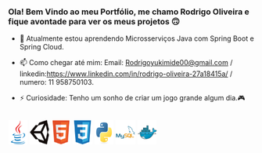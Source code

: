 ### Ola! Bem Vindo ao meu Portfólio, me chamo Rodrigo Oliveira e fique avontade para ver os meus projetos 🙃

- 🌱 Atualmente estou aprendendo Microsserviços Java com Spring Boot e Spring Cloud.
- 📫 Como chegar até mim: Email: Rodrigoyukimide00@gmail.com / linkedin:https://www.linkedin.com/in/rodrigo-oliveira-27a18415a/ / numero: 11 958750103.
- ⚡ Curiosidade: Tenho um sonho de criar um jogo grande algum dia.🎮

  <!--<div>
  <a href="https://github.com/Rodrigo-Santoos">
  <img height="180em" src="https://github-readme-stats.vercel.app/api?username=Rodrigo-Santoos&show_icons=true&theme=great-gatsby&include_all_commits=true&count_private=false"/>
  <img height="180em" src="https://github-readme-stats.vercel.app/api/top-langs/?username=Rodrigo-Santoos&layout=compact&langs_count=7&theme=great-gatsby"/>
  </div>-->
  
<div style="display: inline_block"><br>
  <img align="center" alt="java" height="50" width="40" src="https://raw.githubusercontent.com/devicons/devicon/master/icons/java/java-original.svg">
  <img align="center" alt="Maven" height="50" width="40" src="https://raw.githubusercontent.com/devicons/devicon/master/icons/unity/unity-original.svg">
  <img align="center" alt="HTML" height="50" width="40" src="https://raw.githubusercontent.com/devicons/devicon/master/icons/html5/html5-original.svg">
  <img align="center" alt="CSS" height="50" width="40" src="https://raw.githubusercontent.com/devicons/devicon/master/icons/css3/css3-original.svg">
  <img align="center" alt="Python" height="50" width="40" src="https://raw.githubusercontent.com/devicons/devicon/master/icons/python/python-original.svg">
  <img align="center" alt="Maven" height="50" width="40" src="https://raw.githubusercontent.com/devicons/devicon/master/icons/mysql/mysql-original-wordmark.svg">
  <img align="center" alt="Maven" height="50" width="40" src="https://raw.githubusercontent.com/devicons/devicon/master/icons/docker/docker-original.svg">
</div>
